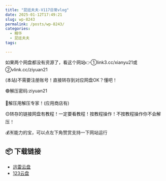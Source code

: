 ```yaml
---
title: "昆廷夫夫-V117日常vlog"
date: 2025-01-12T17:49:21
slug: wp-8243
permalink: /posts/wp-8243/
categories:
  - 精华
  - 昆廷夫夫
tags:

---
```


如果两个网盘都没有资源了，看这个网站👉①link3.cc/xianyu21或②vlink.cc/ziyuan21

(本站)不需要注册账号！直接转存到对应网盘OK？懂吧！

🟢解压密码:ziyuan21

🔵解压用解压专家！(应用商店有)

🟡转存的链接网盘有教程！一定要看教程！按教程操作！不按教程操作你不会解压！

💰🈶能力的宝，可以点左下角赞赏支持一下网站运行

## 📦 下载链接
- [迅雷云盘](https://blziyuan21.com/pay-download/8243?key=a4f6e450f8&down_id=0)
- [123云盘](https://blziyuan21.com/pay-download/8243?key=a4f6e450f8&down_id=1)

